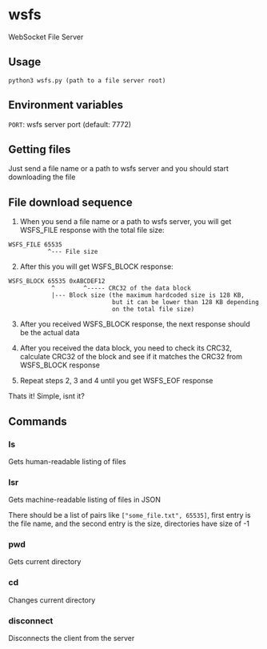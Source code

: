 # wsfs
WebSocket File Server

## Usage
`python3 wsfs.py (path to a file server root)`

## Environment variables
`PORT`: wsfs server port (default: 7772)

## Getting files
Just send a file name or a path to wsfs server and you should start downloading the file

## File download sequence
1. When you send a file name or a path to wsfs server, you will get WSFS_FILE response with the total file size:  
```
WSFS_FILE 65535
           ^--- File size
```

2. After this you will get WSFS_BLOCK response:
```
WSFS_BLOCK 65535 0xABCDEF12
            ^        ^----- CRC32 of the data block
            |--- Block size (the maximum hardcoded size is 128 KB,
                             but it can be lower than 128 KB depending
                             on the total file size)
```

3. After you received WSFS_BLOCK response, the next response should be the actual data

4. After you received the data block, you need to check its CRC32, calculate CRC32 of the block and see if it matches the CRC32 from WSFS_BLOCK response

5. Repeat steps 2, 3 and 4 until you get WSFS_EOF response

Thats it! Simple, isnt it?

## Commands
### ls
Gets human-readable listing of files

### lsr
Gets machine-readable listing of files in JSON

There should be a list of pairs like `["some_file.txt", 65535]`, first entry is the file name, and the second entry is the size, directories have size of -1

### pwd
Gets current directory

### cd
Changes current directory

### disconnect
Disconnects the client from the server
